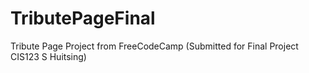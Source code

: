 # TributePageFinal
Tribute Page Project from FreeCodeCamp (Submitted for Final Project CIS123 S Huitsing)
